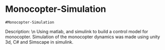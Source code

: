 # Monocopter-Simulation
	#Monocopter-Simulation
  Description: \n
	Using matlab, and simulink to build a control model for monocopter.
	Simulation of the monocopter dynamics was made using unity 3d, C# and Simscape in simulink.
